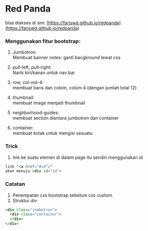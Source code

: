 # __Red Panda__
bisa diakses di sini: [https://fariswd.github.io/redpanda](https://fariswd.github.io/redpanda)

### Menggunakan fitur bootstrap:
1. Jumbotron:  
Membuat banner
notes: ganti bacgkround lewat css

2. pull-left, pull-right:  
Narik kiri/kanan untuk nav bar

3. row, col-md-4:  
membuat baris dan colom, colom 4 (dengan jumlah total 12)

4. thumbnail:  
membuat image menjadi thumbnail

5. neighborhood-guides:  
membuat section diantara jumbotron dan container

6. container:  
membuat kotak untuk mengisi sesuatu

### Trick
1. link ke suatu elemen di dalam page itu sendiri menggunakan id
``` html
link "<a href="#id">"
akan menuju <div id="id">
````

### Catatan
1. Penempatan css bootstrap sebelum css custom.
2. Struktur div
``` html
<div class="jumbotron">
  <div class="container">
  </div>
</div>
```

